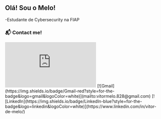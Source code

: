 ## Olá! Sou o Melo!
 
-Estudante de Cybersecurity na FIAP

### 📬 Contact me!
<iframe src="https://tryhackme.com/api/v2/badges/public-profile?userPublicId=2866154" style='border:none;'></iframe>
[![Gmail](https://img.shields.io/badge/Gmail-red?style=for-the-badge&logo=gmail&logoColor=white)](mailto:vitormelo.828@gmail.com)
[![LinkedIn](https://img.shields.io/badge/LinkedIn-blue?style=for-the-badge&logo=linkedin&logoColor=white)](https://www.linkedin.com/in/vitor-de-melo/)

